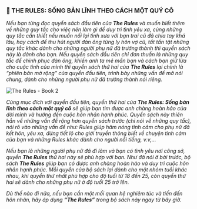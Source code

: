 ### 📙 THE RULES: SỐNG BẢN LĨNH THEO CÁCH MỘT QUÝ CÔ

_Nếu bạn từng đọc quyển sách đầu tiên của **The Rules** và muốn biết thêm về những quy tắc cho việc nên làm gì để duy trì tình yêu xa, cùng những quy tắc cần thiết nếu muốn nối lại tình xưa với bạn trai cũ đã chia tay khá lâu, hay cách để thu hút người đàn ông từng ly hôn vợ cũ, tất tần tật những quy tắc khác dành cho những người phụ nữ đã trưởng thành thì quyển sách này là dành cho bạn. Nếu quyển sách đầu tiên chỉ đơn thuần là những quy tắc để chinh phục đàn ông, khiến anh ta mê mẩn bạn và cách bạn giữ lửa cho cuộc tình của mình thì quyển sách thứ hai của **The Rules** lại chính là “phiên bản mở rộng” của quyển đầu tiên, trình bày những vấn đề mở nói chung, dành cho những người phụ nữ đã trưởng thành nói riêng._

![The Rules - Book 2](../../../../public/images/posts/2022/07-29-BookReview-01/image2.png)

_Cùng mục đích với quyển đầu tiên, quyển thứ hai của **The Rules: Sống bản lĩnh theo cách một quý cô** sẽ giúp bạn tìm được anh chàng hoàn hảo của đời mình và hướng đến cuộc hôn nhân hạnh phúc. Quyển sách này thiên hẳn về những vấn đề rộng hơn quyển sách trước (chỉ nói về những quy tắc), nói rõ vào những vấn đề như: Rules giúp hâm nóng tình cảm cho phụ nữ đã kết hôn, yêu xa, đừng tiết lộ cho giới truyền thông biết về chuyện tình cảm của bạn và những Rules khác dành cho người nổi tiếng, v.v,..._

_Nếu bạn là những người phụ nữ đã đi làm và bạn có tình yêu nơi công sở, quyển **The Rules** thứ hai này sẽ phù hợp với bạn. Như đã nói ở bài trước, bộ sách **The Rules** giúp bạn có được anh chàng hoàn hảo và duy trì cuộc hôn nhân hạnh phúc. Mỗi quyển của bộ sách lại dành cho một nhóm tuổi khác nhau, khi quyển thứ nhất phù hợp cho độ tuổi từ 18 đến 25, còn quyển thứ hai sẽ dành cho những phụ nữ ở độ tuổi 25 trở lên._

_Dù thế nào đi nữa, nếu bạn cần một mối quan hệ nghiêm túc và tiến đến hôn nhân, hãy áp dụng **“The Rules”** trong bộ sách này ngay từ bây giờ._

